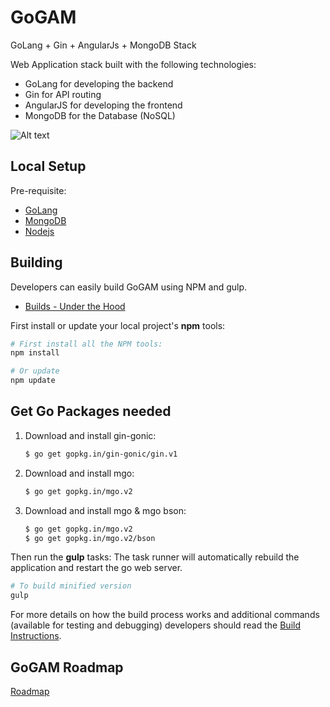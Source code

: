 # GoGAM
GoLang + Gin + AngularJs + MongoDB Stack

Web Application stack built with the following technologies:

* GoLang for developing the backend
* Gin for API routing
* AngularJS for developing the frontend
* MongoDB for the Database (NoSQL)

![Alt text](gam.png?raw=true "GoLang + Angular + MongoDB")

## Local Setup

Pre-requisite:

+ [GoLang](https://golang.org/)
+ [MongoDB](https://www.mongodb.com/)
+ [Nodejs](https://nodejs.org/)


## <a name="building"></a> Building

Developers can easily build GoGAM using NPM and gulp.

* [Builds - Under the Hood](docs/guides/BUILD.md)

First install or update your local project's **npm** tools:

```bash
# First install all the NPM tools:
npm install

# Or update
npm update


```

## Get Go Packages needed

1. Download and install gin-gonic:

    ```sh
    $ go get gopkg.in/gin-gonic/gin.v1
    ```

2. Download and install mgo:

    ```sh
    $ go get gopkg.in/mgo.v2
    ```

3. Download and install mgo & mgo bson:

    ```sh
    $ go get gopkg.in/mgo.v2
    $ go get gopkg.in/mgo.v2/bson
    ```

Then run the **gulp** tasks:
The task runner will automatically rebuild the application and restart the go web server.

```bash
# To build minified version
gulp
```

For more details on how the build process works and additional commands (available for testing and
debugging) developers should read the [Build Instructions](docs/guides/BUILD.md).

## GoGAM Roadmap
[Roadmap](https://trello.com/b/2absNVkv/gogam)



